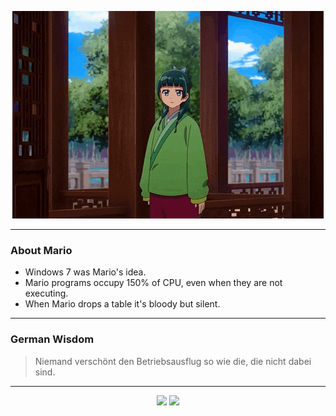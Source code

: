 <p align="center">
  <img src="assets/maomao.gif" />
</p>

---

### About Mario
- Windows 7 was Mario's idea.
- Mario programs occupy 150% of CPU, even when they are not executing.
- When Mario drops a table it's bloody but silent.

---

### German Wisdom
> Niemand verschönt den Betriebsausflug so wie die, die nicht dabei sind.

---

<p align="center">
  <a>
    <img height="180em" src="https://github-readme-stats-eight-theta.vercel.app/api?username=Torfkopp&show_icons=true&theme=dark&include_all_commits=true&count_private=true"/>
  </a>
  <a href="https://github.com/Torfkopp?tab=repositories">
    <img height="180em" src="https://github-readme-stats-eight-theta.vercel.app/api/top-langs/?username=torfkopp&layout=compact&theme=dark&langs_count=8&hide=java"/>
  </a>
</p>

